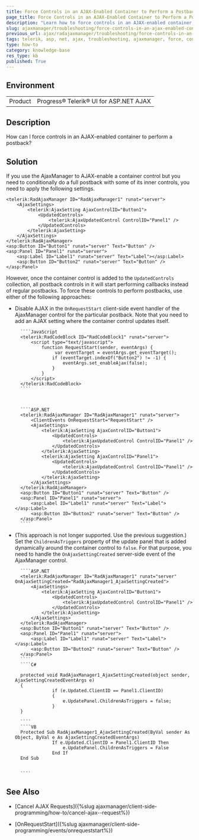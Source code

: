 ```yaml
---
title: Force Controls in an AJAX-Enabled Container to Perform a Postback
page_title: Force Controls in an AJAX-Enabled Container to Perform a Postback
description: "Learn how to force controls in an AJAX-enabled container to perform a postback."
slug: ajaxmanager/troubleshooting/force-controls-in-an-ajax-enabled-container-to-perform-a-postback
previous_url: ajax/radajaxmanager/troubleshooting/force-controls-in-an-ajax-enabled-container-to-perform-a-postback, controls/ajaxmanager/troubleshooting/force-controls-in-an-ajax-enabled-container-to-perform-a-postback
tags: telerik, asp, net, ajax, troubleshooting, ajaxmanager, force, controls, in, an, ajax, enabled, container, to, perform, a, postback
type: how-to
category: knowledge-base
res_type: kb
published: True
---
```


## Environment

<table>
	<tbody>
		<tr>
			<td>Product</td>
			<td>Progress® Telerik® UI for ASP.NET AJAX</td>
		</tr>
	</tbody>
</table>

## Description

How can I force controls in an AJAX-enabled container to perform a postback?

## Solution


If you use the AjaxManager to AJAX-enable a container control but you need to conditionally do a full postback with some of its inner controls, you need to apply the following settings. 


````ASP.NET
<telerik:RadAjaxManager ID="RadAjaxManager1" runat="server">
	<AjaxSettings>
	    <telerik:AjaxSetting AjaxControlID="Button1">
	        <UpdatedControls>
	            <telerik:AjaxUpdatedControl ControlID="Panel1" />
	        </UpdatedControls>
	    </telerik:AjaxSetting>
	</AjaxSettings>
</telerik:RadAjaxManager>
<asp:Button ID="Button1" runat="server" Text="Button" />
<asp:Panel ID="Panel1" runat="server">
	<asp:Label ID="Label1" runat="server" Text="Label"></asp:Label>
	<asp:Button ID="Button2" runat="server" Text="Button" />
</asp:Panel>
````



However, once the container control is added to the `UpdatedControls` collection, all postback controls in it will start performing callbacks instead of regular postbacks. To force these controls to perform postbacks, use either of the following approaches:

* Disable AJAX in the `OnRequestStart` client-side event handler of the AjaxManager control for the particular postback. Note that you need to add an AJAX setting where the container control updates itself.



		````JavaScript
		<telerik:RadCodeBlock ID="RadCodeBlock1" runat="server">
			<script type="text/javascript">
			    function RequestStart(sender, eventArgs) {
			         var eventTarget = eventArgs.get_eventTarget();
			        if (eventTarget.indexOf("Button2") != -1) {
			            eventArgs.set_enableAjax(false);
			        }
			    }
			</script>
		</telerik:RadCodeBlock>
		````



		````ASP.NET
		<telerik:RadAjaxManager ID="RadAjaxManager1" runat="server">
			<ClientEvents OnRequestStart="RequestStart" />
			<AjaxSettings>
			    <telerik:AjaxSetting AjaxControlID="Button1">
			        <UpdatedControls>
			            <telerik:AjaxUpdatedControl ControlID="Panel1" />
			        </UpdatedControls>
			    </telerik:AjaxSetting>
			    <telerik:AjaxSetting AjaxControlID="Panel1">
			        <UpdatedControls>
			            <telerik:AjaxUpdatedControl ControlID="Panel1" />
			        </UpdatedControls>
			    </telerik:AjaxSetting>
			</AjaxSettings>
		</telerik:RadAjaxManager>
		<asp:Button ID="Button1" runat="server" Text="Button" />
		<asp:Panel ID="Panel1" runat="server">
			<asp:Label ID="Label1" runat="server" Text="Label"></asp:Label>
			<asp:Button ID="Button2" runat="server" Text="Button" />
		</asp:Panel>
		````



* (This approach is not longer supported. Use the previous suggestion.) Set the `ChildrenAsTriggers` property of the update panel that is added dynamically around the container control to `false`. For that purpose, you need to handle the `OnAjaxSettingCreated` server-side event of the AjaxManager control. 



		````ASP.NET
		<telerik:RadAjaxManager ID="RadAjaxManager1" runat="server" OnAjaxSettingCreated="RadAjaxManager1_AjaxSettingCreated">
			<AjaxSettings>
			    <telerik:AjaxSetting AjaxControlID="Button1">
			        <UpdatedControls>
			            <telerik:AjaxUpdatedControl ControlID="Panel1" />
			        </UpdatedControls>
			    </telerik:AjaxSetting>
			</AjaxSettings>
		</telerik:RadAjaxManager>
		<asp:Button ID="Button1" runat="server" Text="Button" />
		<asp:Panel ID="Panel1" runat="server">
			<asp:Label ID="Label1" runat="server" Text="Label"></asp:Label>
			<asp:Button ID="Button2" runat="server" Text="Button" />
		</asp:Panel>
		````
		````C#
			     
		protected void RadAjaxManager1_AjaxSettingCreated(object sender, AjaxSettingCreatedEventArgs e)
		{   
			        if (e.Updated.ClientID == Panel1.ClientID)   
			        {       
			            e.UpdatePanel.ChildrenAsTriggers = false;   
			        }
		}
						
		````
		````VB
		Protected Sub RadAjaxManager1_AjaxSettingCreated(ByVal sender As Object, ByVal e As AjaxSettingCreatedEventArgs)
			        If e.Updated.ClientID = Panel1.ClientID Then
			            e.UpdatePanel.ChildrenAsTriggers = False
			        End If
		End Sub
			
			
		````


## See Also

* [Cancel AJAX Requests]({%slug ajaxmanager/client-side-programming/how-to/cancel-ajax--request%})

* [OnRequestStart]({%slug ajaxmanager/client-side-programming/events/onrequeststart%})
